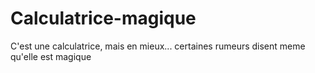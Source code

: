 # Calculatrice-magique
C'est une calculatrice, mais en mieux... certaines rumeurs disent meme qu'elle est magique

